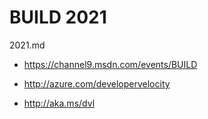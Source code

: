 # BUILD 2021

2021.md

*   https://channel9.msdn.com/events/BUILD

*   http://azure.com/developervelocity

*   http://aka.ms/dvl

